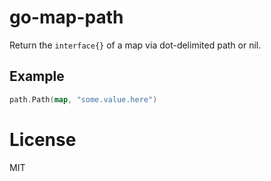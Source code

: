 
# go-map-path

 Return the `interface{}` of a map via dot-delimited path or nil.

## Example

```go
path.Path(map, "some.value.here")
```

# License

  MIT